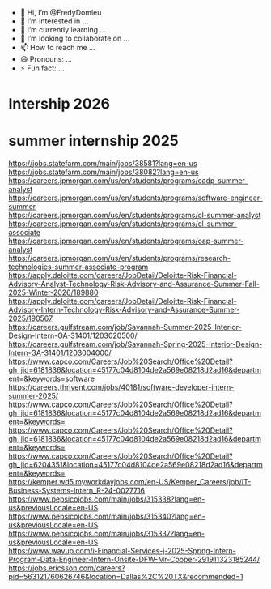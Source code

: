 - 👋 Hi, I’m @FredyDomleu
- 👀 I’m interested in ...
- 🌱 I’m currently learning ...
- 💞️ I’m looking to collaborate on ...
- 📫 How to reach me ...
- 😄 Pronouns: ...
- ⚡ Fun fact: ...

<!---
FredyDomleu/FredyDomleu is a ✨ special ✨ repository because its `README.md` (this file) appears on your GitHub profile.
You can click the Preview link to take a look at your changes.
--->
# Intership 2026


# summer internship 2025

https://jobs.statefarm.com/main/jobs/38581?lang=en-us       
https://jobs.statefarm.com/main/jobs/38082?lang=en-us   
https://careers.jpmorgan.com/us/en/students/programs/cadp-summer-analyst       
https://careers.jpmorgan.com/us/en/students/programs/software-engineer-summer    
https://careers.jpmorgan.com/us/en/students/programs/cl-summer-analyst    
https://careers.jpmorgan.com/us/en/students/programs/cl-summer-associate    
https://careers.jpmorgan.com/us/en/students/programs/oap-summer-analyst    
https://careers.jpmorgan.com/us/en/students/programs/research-technologies-summer-associate-program     
https://apply.deloitte.com/careers/JobDetail/Deloitte-Risk-Financial-Advisory-Analyst-Technology-Risk-Advisory-and-Assurance-Summer-Fall-2025-Winter-2026/189880    
https://apply.deloitte.com/careers/JobDetail/Deloitte-Risk-Financial-Advisory-Intern-Technology-Risk-Advisory-and-Assurance-Summer-2025/190567     
https://careers.gulfstream.com/job/Savannah-Summer-2025-Interior-Design-Intern-GA-31401/1203020500/     
https://careers.gulfstream.com/job/Savannah-Spring-2025-Interior-Design-Intern-GA-31401/1203004000/        
https://www.capco.com/Careers/Job%20Search/Office%20Detail?gh_jid=6181836&location=45177c04d8104de2a569e08218d2ad16&department=&keywords=software    
https://careers.thrivent.com/jobs/40181/software-developer-intern-summer-2025/      
https://www.capco.com/Careers/Job%20Search/Office%20Detail?gh_jid=6181836&location=45177c04d8104de2a569e08218d2ad16&department=&keywords=     
https://www.capco.com/Careers/Job%20Search/Office%20Detail?gh_jid=6181836&location=45177c04d8104de2a569e08218d2ad16&department=&keywords=    
https://www.capco.com/Careers/Job%20Search/Office%20Detail?gh_jid=6204351&location=45177c04d8104de2a569e08218d2ad16&department=&keywords=     
https://kemper.wd5.myworkdayjobs.com/en-US/Kemper_Careers/job/IT-Business-Systems-Intern_R-24-0027716         
https://www.pepsicojobs.com/main/jobs/315338?lang=en-us&previousLocale=en-US                      
https://www.pepsicojobs.com/main/jobs/315340?lang=en-us&previousLocale=en-US            
https://www.pepsicojobs.com/main/jobs/315337?lang=en-us&previousLocale=en-US           
https://www.wayup.com/i-Financial-Services-j-2025-Spring-Intern-Program-Data-Engineer-Intern-Onsite-DFW-Mr-Cooper-291911323185244/    
https://jobs.ericsson.com/careers?pid=563121760626746&location=Dallas%2C%20TX&recommended=1



